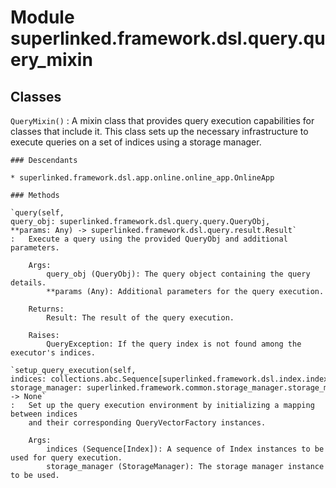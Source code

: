 Module superlinked.framework.dsl.query.query_mixin
==================================================

Classes
-------

`QueryMixin()`
:   A mixin class that provides query execution capabilities for classes that include it.
    This class sets up the necessary infrastructure to execute queries on a set of indices
    using a storage manager.

    ### Descendants

    * superlinked.framework.dsl.app.online.online_app.OnlineApp

    ### Methods

    `query(self, query_obj: superlinked.framework.dsl.query.query.QueryObj, **params: Any) ‑> superlinked.framework.dsl.query.result.Result`
    :   Execute a query using the provided QueryObj and additional parameters.
        
        Args:
            query_obj (QueryObj): The query object containing the query details.
            **params (Any): Additional parameters for the query execution.
        
        Returns:
            Result: The result of the query execution.
        
        Raises:
            QueryException: If the query index is not found among the executor's indices.

    `setup_query_execution(self, indices: collections.abc.Sequence[superlinked.framework.dsl.index.index.Index], storage_manager: superlinked.framework.common.storage_manager.storage_manager.StorageManager) ‑> None`
    :   Set up the query execution environment by initializing a mapping between indices
        and their corresponding QueryVectorFactory instances.
        
        Args:
            indices (Sequence[Index]): A sequence of Index instances to be used for query execution.
            storage_manager (StorageManager): The storage manager instance to be used.